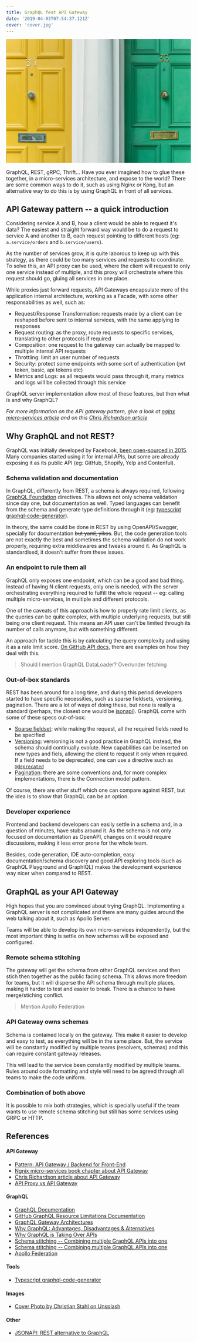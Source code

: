 ```yaml
---
title: GraphQL feat API Gateway
date: '2019-04-03T07:54:37.121Z'
cover: 'cover.jpg'
---
```


![Photo by Christian Stahl on Unsplash](cover.jpg)

GraphQL, REST, gRPC, Thrift... Have you ever imagined how to glue these together, in a micro-services architecture, and expose to the world? There are some common ways to do it, such as using Nginx or Kong, but an alternative way to do this is by using GraphQL in front of all services.

## API Gateway pattern -- a quick introduction

Considering service A and B, how a client would be able to request it's data? The easiest and straight forward way would be to do a request to service A and another to B, each request pointing to different hosts (eg: `a.service/orders` and `b.service/users`).

As the number of services grow, it is quite laborous to keep up with this strategy, as there could be too many services and requests to coordinate. To solve this, an API proxy can be used, where the client will request to only one service instead of multiple, and this proxy will orchestrate where this request should go, gluing all services in one place.

While proxies just forward requests, API Gateways encapsulate more of the application internal architecture, working as a Facade, with some other responsabilities as well, such as:

- Request/Response Transformation: requests made by a client can be reshaped before sent to internal services, with the same applying to responses
- Request routing: as the proxy, route requests to specific services, translating to other protocols if required
- Composition: one request to the gateway can actually be mapped to multiple internal API requests
- Throttling: limit an user number of requests
- Security: protect some endpoints with some sort of authentication (jwt token, basic, api tokens etc)
- Metrics and Logs: as all requests would pass through it, many metrics and logs will be collected through this service

GraphQL server implementation allow most of these features, but then what is and why GraphQL?

_For more information on the API gateway pattern, give a look at [nginx micro-services article](https://www.nginx.com/blog/building-microservices-using-an-api-gateway/) and on this [Chris Richardson article](https://freecontent.manning.com/the-api-gateway-pattern/)_

## Why GraphQL and not REST?

GraphQL was initially developed by Facebook, [been open-sourced in 2015](https://code.fb.com/core-data/graphql-a-data-query-language/). Many companies started using it for internal APIs, but some are already exposing it as its public API (eg: GitHub, Shopify, Yelp and Contenful).

### Schema validation and documentation

In GraphQL, differently from REST, a schema is always required, following [GraphQL Foundation](https://graphql.org) directives. This allows not only schema validation since day one, but documentation as well. Typed languages can benefit from the schema and generate type definitions through it (eg: [typescript graphql-code-generator](https://github.com/dotansimha/graphql-code-generator)).

In theory, the same could be done in REST by using OpenAPI/Swagger, specially for documentation ~~but yaml, yikes~~. But, the code generation tools are not exactly the best and sometimes the schema validation do not work properly, requiring extra middlewares and tweaks around it. As GraphQL is standardised, it doesn't suffer from these issues.

### An endpoint to rule them all

GraphQL only exposes one endpoint, which can be a good and bad thing. Instead of having N client requests, only one is needed, with the server orchestrating everything required to fulfill the whole request -- eg: calling multiple micro-services, in multiple and different protocols.

One of the caveats of this approach is how to properly rate limit clients, as the queries can be quite complex, with multiple underlying requests, but still being one client request. This means an API user can't be limited through its number of calls anymore, but with something different.

An approach for tackle this is by calculating the query complexity and using it as a rate limit score. [On GitHub API docs](https://developer.github.com/v4/guides/resource-limitations/), there are examples on how they deal with this.

> Should I mention GraphQL DataLoader?
> Over/under fetching

### Out-of-box standards

REST has been around for a long time, and during this period developers started to have specific necessities, such as sparse fieldsets, versioning, pagination. There are a lot of ways of doing these, but none is really a standard (perhaps, the closest one would be [jsonapi](https://jsonapi.org/)). GraphQL come with some of these specs out-of-box:

- [Sparse fieldset](https://graphql.org/learn/queries/#fields): while making the request, all the required fields need to be specified
- [Versioning](https://graphql.org/learn/best-practices/#versioning): versioning is not a good practice in GraphQL instead, the schema should continually evolute. New capabilities can be inserted on new types and fiels, allowing the client to request it only when required. If a field needs to be deprecated, one can use a directive such as [`@deprecated`](https://www.apollographql.com/docs/graphql-tools/schema-directives)
- [Pagination](https://graphql.org/learn/pagination/): there are some conventions and, for more complex implementations, there is the Connection model pattern.

Of course, there are other stuff which one can compare against REST, but the idea is to show that GraphQL can be an option.

### Developer experience

Frontend and backend developers can easily settle in a schema and, in a question of minutes, have stubs around it. As the schema is not only focused on documentation as OpenAPI, changes on it would require discussions, making it less error prone for the whole team.

Besides, code generation, IDE auto-completion, easy documentation/schema discovery and good API exploring tools (such as GraphQL Playground and GraphIQL) makes the development experience way nicer when compared to REST.

## GraphQL as your API Gateway

High hopes that you are convinced about trying GraphQL. Implementing a GraphQL server is not complicated and there are many guides around the web talking about it, such as Apollo Server.

Teams will be able to develop its own micro-services independently, but the most important thing is settle on how schemas will be exposed and configured.

### Remote schema stitching

The gateway will get the schema from other GraphQL services and then stich then together as the public facing schema. This allows more freedom for teams, but it will disperse the API schema through multiple places, making it harder to test and easier to break. There is a chance to have merge/stiching conflict.

> Mention Apollo Federation

### API Gateway owns schemas

Schema is contained locally on the gateway. This make it easier to develop and easy to test, as everything will be in the same place. But, the service will be constantly modified by multiple teams (resolvers, schemas) and this can require constant gateway releases.

This will lead to the service been constantly modified by multiple teams. Rules around code formatting and style will need to be agreed through all teams to make the code uniform.

### Combination of both above

It is possible to mix both strategies, which is specially useful if the team wants to use remote schema stitching but still has some services using GRPC or HTTP.

## References

#### API Gateway

- [Pattern: API Gateway / Backend for Front-End](https://microservices.io/patterns/apigateway.html)
- [Ngnix micro-services book chapter about API Gateway](https://www.nginx.com/blog/building-microservices-using-an-api-gateway/)
- [Chris Richardson article about API Gateway](https://freecontent.manning.com/the-api-gateway-pattern/)
- [API Proxy vs API Gateway](https://stoplight.io/blog/api-proxy-vs-api-gateway-c008c942a02d/)

#### GraphQL

- [GraphQL Documentation](https://graphql.org/learn/)
- [GitHub GraphQL Resource Limitations Documentation](https://developer.github.com/v4/guides/resource-limitations/)
- [GraphQL Gateway Architectures](https://tomasalabes.me/blog/graphql/node/microservices/2018/08/11/graphql-architectures.html)
- [Why GraphQL: Advantages, Disadvantages & Alternatives](https://www.robinwieruch.de/why-graphql-advantages-disadvantages-alternatives/)
- [Why GraphQL is Taking Over APIs](https://webapplog.com/graphql/)
- [Schema stitching -- Combining multiple GraphQL APIs into one](https://www.apollographql.com/docs/graphql-tools/schema-stitching)
- [Schema stitching -- Combining multiple GraphQL APIs into one](https://www.apollographql.com/docs/graphql-tools/schema-stitching)
- [Apollo Federation](https://blog.apollographql.com/apollo-federation-f260cf525d21)

#### Tools

- [Typescript graphql-code-generator](https://github.com/dotansimha/graphql-code-generator)

#### Images

- [Cover Photo by Christian Stahl on Unsplash](https://unsplash.com/photos/8S96OpxSlvg)

#### Other

- [JSONAPI: REST alternative to GraphQL](https://jsonapi.org/)
